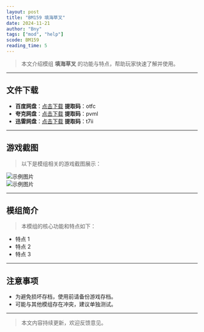 ```yaml
---
layout: post
title: "BM159 填海草叉"
date: 2024-11-21
author: "Bny"
tags: ["mod", "help"]
scode: BM159
reading_time: 5
---
```


> 本文介绍模组 **填海草叉** 的功能与特点，帮助玩家快速了解并使用。

---





## 文件下载
- **百度网盘**：[点击下载](https://pan.baidu.com/s/1vg829GNqXEWSfGsC7Xb7gQ?pwd=otfc)  **提取码**：otfc  
- **夸克网盘**：[点击下载](https://pan.quark.cn/s/50faae97f5fc?pwd=pvml)  **提取码**：pvml  
- **迅雷网盘**：[点击下载](https://pan.xunlei.com/s/VOCCbga0q9n3Yh7C3YoPmhwjA1?pwd=t7ii)  **提取码**：t7ii  

---

## 游戏截图
> 以下是模组相关的游戏截图展示：

![示例图片](https://example.com/screenshot1.jpg)  
![示例图片](https://example.com/screenshot2.jpg)

---

## 模组简介
> 本模组的核心功能和特点如下：
- 特点 1
- 特点 2
- 特点 3

---

## 注意事项
- 为避免损坏存档，使用前请备份游戏存档。
- 可能与其他模组存在冲突，建议单独测试。

---

> 本文内容持续更新，欢迎反馈意见。

